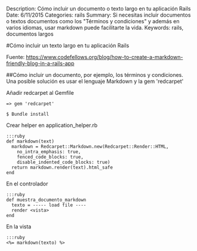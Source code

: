 Description: Cómo incluir un documento o texto largo en tu aplicación Rails
Date: 6/11/2015
Categories: rails
Summary: Si necesitas incluir documentos o textos documentos como los "Términos y condiciones" y además en varios idiomas, usar markdown puede facilitarte la vida.
Keywords: rails, documentos largos

#Cómo incluir un texto largo en tu aplicación Rails

Fuente: <https://www.codefellows.org/blog/how-to-create-a-markdown-friendly-blog-in-a-rails-app>

##Cómo incluir un documento, por ejemplo, los términos y condiciones.
Una posible solución es usar el lenguaje Markdown y la gem 'redcarpet'

Añadir redcarpet al Gemfile

    => gem 'redcarpet'

    $ Bundle install

Crear helper en application_helper.rb

    :::ruby
    def markdown(text)
      markdown = Redcarpet::Markdown.new(Redcarpet::Render::HTML,
        no_intra_emphasis: true,
        fenced_code_blocks: true,  
        disable_indented_code_blocks: true)
      return markdown.render(text).html_safe
    end

En el controlador

    :::ruby
    def muestra_documento_markdown
      texto = ----- load file ----
      render <vista>
    end

En la vista
   
    :::ruby
    <%= markdown(texto) %>

